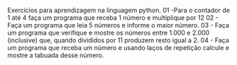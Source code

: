 Exercícios para aprendizagem na linguagem python. 
01 -Para o contador de 1 até 4 faça um programa que receba 1 número e multiplique por 12
02 - Faça um programa que leia 5 números e informe o maior número.
03 - Faça um programa que verifique e mostre os números entre 1.000 e 2.000 (inclusive) que, quando divididos por 11 produzem resto igual a 2.
04 - Faça um programa que receba um número e usando laços de repetição calcule e mostre a tabuada desse número.
